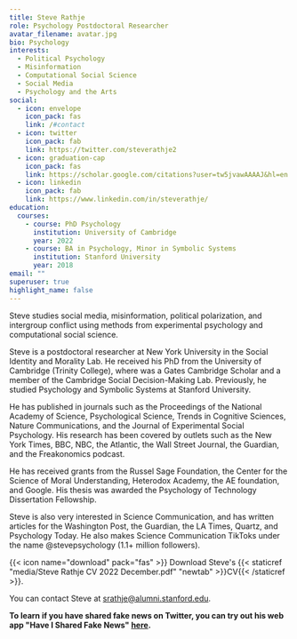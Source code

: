 ```yaml
---
title: Steve Rathje
role: Psychology Postdoctoral Researcher
avatar_filename: avatar.jpg
bio: Psychology
interests:
  - Political Psychology
  - Misinformation
  - Computational Social Science
  - Social Media
  - Psychology and the Arts
social:
  - icon: envelope
    icon_pack: fas
    link: /#contact
  - icon: twitter
    icon_pack: fab
    link: https://twitter.com/steverathje2
  - icon: graduation-cap
    icon_pack: fas
    link: https://scholar.google.com/citations?user=tw5jvawAAAAJ&hl=en
  - icon: linkedin
    icon_pack: fab
    link: https://www.linkedin.com/in/steverathje/
education:
  courses:
    - course: PhD Psychology
      institution: University of Cambridge
      year: 2022
    - course: BA in Psychology, Minor in Symbolic Systems
      institution: Stanford University
      year: 2018
email: ""
superuser: true
highlight_name: false
---
```

Steve studies social media, misinformation, political polarization, and intergroup conflict using methods from experimental psychology and computational social science. 

Steve is a postdoctoral researcher at New York University in the Social Identity and Morality Lab. He received his PhD from the University of Cambridge (Trinity College), where was a Gates Cambridge Scholar and a member of the Cambridge Social Decision-Making Lab. Previously, he studied Psychology and Symbolic Systems at Stanford University. 

He has published in journals such as the Proceedings of the National Academy of Science, Psychological Science, Trends in Cognitive Sciences, Nature Communications, and the Journal of Experimental Social Psychology. His research has been covered by outlets such as the New York Times, BBC, NBC, the Atlantic, the Wall Street Journal, the Guardian, and the Freakonomics podcast. 

He has received grants from the Russel Sage Foundation, the Center for the Science of Moral Understanding, Heterodox Academy, the AE foundation, and Google. His thesis was awarded the Psychology of Technology Dissertation Fellowship. 

Steve is also very interested in Science Communication, and has written articles for the Washington Post, the Guardian, the LA Times, Quartz, and Psychology Today. He also makes Science Communication TikToks under the name @stevepsychology (1.1+ million followers). 

{{< icon name="download" pack="fas" >}} Download Steve's {{< staticref "media/Steve Rathje CV 2022 December.pdf" "newtab" >}}CV{{< /staticref >}}.

You can contact Steve at srathje@alumni.stanford.edu. 

**To learn if you have shared fake news on Twitter, you can try out his web app "Have I Shared Fake News" [here](https://newsfeedback.shinyapps.io/HaveISharedFakeNews/).**
